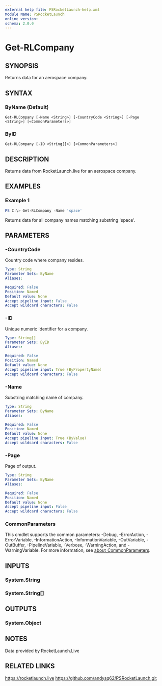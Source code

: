 ```yaml
---
external help file: PSRocketLaunch-help.xml
Module Name: PSRocketLaunch
online version:
schema: 2.0.0
---
```


# Get-RLCompany

## SYNOPSIS
Returns data for an aerospace company.

## SYNTAX

### ByName (Default)
```
Get-RLCompany [-Name <String>] [-CountryCode <String>] [-Page <String>] [<CommonParameters>]
```

### ByID
```
Get-RLCompany [-ID <String[]>] [<CommonParameters>]
```

## DESCRIPTION
Returns data from RocketLaunch.live for an aerospace company.

## EXAMPLES

### Example 1
```powershell
PS C:\> Get-RLCompany -Name 'space'
```

Returns data for all company names matching substring 'space'.

## PARAMETERS

### -CountryCode
Country code where company resides.

```yaml
Type: String
Parameter Sets: ByName
Aliases:

Required: False
Position: Named
Default value: None
Accept pipeline input: False
Accept wildcard characters: False
```

### -ID
Unique numeric identifier for a company.

```yaml
Type: String[]
Parameter Sets: ByID
Aliases:

Required: False
Position: Named
Default value: None
Accept pipeline input: True (ByPropertyName)
Accept wildcard characters: False
```

### -Name
Substring matching name of company.

```yaml
Type: String
Parameter Sets: ByName
Aliases:

Required: False
Position: Named
Default value: None
Accept pipeline input: True (ByValue)
Accept wildcard characters: False
```

### -Page
Page of output.

```yaml
Type: String
Parameter Sets: ByName
Aliases:

Required: False
Position: Named
Default value: None
Accept pipeline input: False
Accept wildcard characters: False
```

### CommonParameters
This cmdlet supports the common parameters: -Debug, -ErrorAction, -ErrorVariable, -InformationAction, -InformationVariable, -OutVariable, -OutBuffer, -PipelineVariable, -Verbose, -WarningAction, and -WarningVariable. For more information, see [about_CommonParameters](http://go.microsoft.com/fwlink/?LinkID=113216).

## INPUTS

### System.String

### System.String[]

## OUTPUTS

### System.Object
## NOTES

Data provided by RocketLaunch.Live

## RELATED LINKS

https://rocketlaunch.live
https://github.com/andysq62/PSRocketLaunch.git
